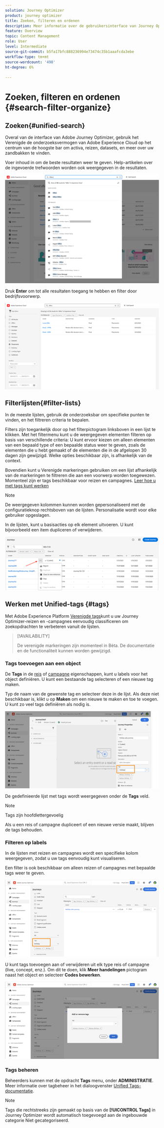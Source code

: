 ```yaml
---
solution: Journey Optimizer
product: journey optimizer
title: Zoeken, filteren en ordenen
description: Meer informatie over de gebruikersinterface van Journey Optimizer
feature: Overview
topic: Content Management
role: User
level: Intermediate
source-git-commit: b5fa17bfc888236994e73474c35b1aaafcda3ebe
workflow-type: tm+mt
source-wordcount: '498'
ht-degree: 6%

---
```



# Zoeken, filteren en ordenen {#search-filter-organize}

## Zoeken{#unified-search}

Overal van de interface van Adobe Journey Optimizer, gebruik het Verenigde de onderzoeksvermogen van Adobe Experience Cloud op het centrum van de hoogste bar om activa, reizen, datasets, en meer over uw zandbakken te vinden.

Voer inhoud in om de beste resultaten weer te geven. Help-artikelen over de ingevoerde trefwoorden worden ook weergegeven in de resultaten.

![](assets/unified-search.png)

Druk **Enter** om tot alle resultaten toegang te hebben en filter door bedrijfsvoorwerp.

![](assets/search-and-filter.png)

## Filterlijsten{#filter-lists}

In de meeste lijsten, gebruik de onderzoeksbar om specifieke punten te vinden, en het filtreren criteria te bepalen.

Filters zijn toegankelijk door op het filterpictogram linksboven in een lijst te klikken. Met het filtermenu kunt u de weergegeven elementen filteren op basis van verschillende criteria: U kunt ervoor kiezen om alleen elementen van een bepaald type of een bepaalde status weer te geven, zoals de elementen die u hebt gemaakt of de elementen die in de afgelopen 30 dagen zijn gewijzigd. Welke opties beschikbaar zijn, is afhankelijk van de context.

Bovendien kunt u Verenigde markeringen gebruiken om een lijst afhankelijk van de markeringen te filtreren die aan een voorwerp worden toegewezen. Momenteel zijn er tags beschikbaar voor reizen en campagnes. [Leer hoe u met tags kunt werken](#tags)

>[!NOTE]
>
>De weergegeven kolommen kunnen worden gepersonaliseerd met de configuratieknop rechtsboven van de lijsten. Personalisatie wordt voor elke gebruiker opgeslagen.

In de lijsten, kunt u basisacties op elk element uitvoeren. U kunt bijvoorbeeld een item dupliceren of verwijderen.

![](assets/journey4.png)

## Werken met Unified-tags {#tags}

Met Adobe Experience Platform [Verenigde tags](https://experienceleague.adobe.com/docs/experience-platform/administrative-tags/overview.html)kunt u uw Journey Optimizer-reizen en -campagnes eenvoudig classificeren om zoekopdrachten te verbeteren vanuit de lijsten.

>[!AVAILABILITY]
>
>De verenigde markeringen zijn momenteel in Bèta. De documentatie en de functionaliteit kunnen worden gewijzigd.

### Tags toevoegen aan een object

De **Tags** in de [reis](../building-journeys/journey-gs.md#change-properties) of [campagne](../campaigns/create-campaign.md#create) eigenschappen, kunt u labels voor het object definiëren. U kunt een bestaande tag selecteren of een nieuwe tag maken.

Typ de naam van de gewenste tag en selecteer deze in de lijst. Als deze niet beschikbaar is, klikt u op **Maken** om een nieuwe te maken en toe te voegen. U kunt zo veel tags definiëren als nodig is.

![](assets/tags1.png)

De gedefinieerde lijst met tags wordt weergegeven onder de **Tags** veld.

>[!NOTE]
>
> Tags zijn hoofdlettergevoelig
> 
> Als u een reis of campagne dupliceert of een nieuwe versie maakt, blijven de tags behouden.

### Filteren op labels

In de lijsten met reizen en campagnes wordt een specifieke kolom weergegeven, zodat u uw tags eenvoudig kunt visualiseren.

Een filter is ook beschikbaar om alleen reizen of campagnes met bepaalde tags weer te geven.

![](assets/tags2.png)

U kunt tags toevoegen aan of verwijderen uit elk type reis of campagne (live, concept, enz.). Om dit te doen, klik **Meer handelingen** pictogram naast het object en selecteer **Codes bewerken**.

![](assets/tags3.png)

### Tags beheren

Beheerders kunnen met de opdracht **Tags** menu, onder **ADMINISTRATIE**. Meer informatie over tagbeheer in het dialoogvenster [Unified Tags-documentatie](https://experienceleague.adobe.com/docs/experience-platform/administrative-tags/ui/managing-tags.html).

>[!NOTE]
>
> Tags die rechtstreeks zijn gemaakt op basis van de **[!UICONTROL Tags]** in Journey Optimizer wordt automatisch toegevoegd aan de ingebouwde categorie Niet gecategoriseerd.
